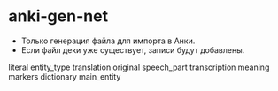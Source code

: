 # anki-gen-net


- Только генерация файла для импорта в Анки.
- Если файл деки уже существует, записи будут добавлены.




literal
entity_type
translation
original
speech_part
transcription
meaning
markers
dictionary
main_entity









